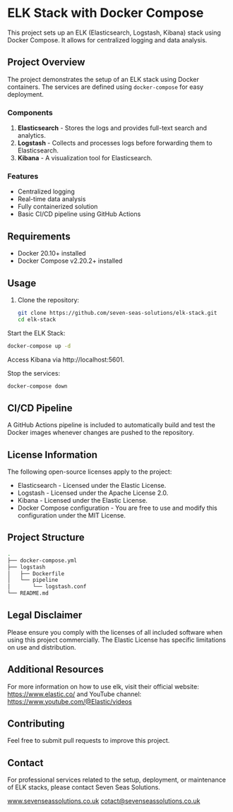 # ELK Stack with Docker Compose

This project sets up an ELK (Elasticsearch, Logstash, Kibana) stack using Docker Compose. It allows for centralized logging and data analysis.

## Project Overview

The project demonstrates the setup of an ELK stack using Docker containers. The services are defined using `docker-compose` for easy deployment.

### Components
1. **Elasticsearch** - Stores the logs and provides full-text search and analytics.
2. **Logstash** - Collects and processes logs before forwarding them to Elasticsearch.
3. **Kibana** - A visualization tool for Elasticsearch.

### Features
- Centralized logging
- Real-time data analysis
- Fully containerized solution
- Basic CI/CD pipeline using GitHub Actions

## Requirements

- Docker 20.10+ installed
- Docker Compose v2.20.2+ installed

## Usage

1. Clone the repository:

   ```bash
   git clone https://github.com/seven-seas-solutions/elk-stack.git
   cd elk-stack

Start the ELK Stack:

   ```bash
docker-compose up -d
```
Access Kibana via http://localhost:5601.

Stop the services:

   ```bash
docker-compose down
```

## CI/CD Pipeline

A GitHub Actions pipeline is included to automatically build and test the Docker images whenever changes are pushed to the repository.

## License Information

The following open-source licenses apply to the project:

- Elasticsearch - Licensed under the Elastic License.
- Logstash - Licensed under the Apache License 2.0.
- Kibana - Licensed under the Elastic License.
- Docker Compose configuration - You are free to use and modify this configuration under the MIT License.

## Project Structure

   ```bash
.
├── docker-compose.yml
├── logstash
│   ├── Dockerfile
│   └── pipeline
│       └── logstash.conf
└── README.md
```

## Legal Disclaimer

Please ensure you comply with the licenses of all included software when using this project commercially. The Elastic License has specific limitations on use and distribution.

## Additional Resources
For more information on how to use elk, visit their official website: https://www.elastic.co/ 
and YouTube channel: https://www.youtube.com/@Elastic/videos

## Contributing

Feel free to submit pull requests to improve this project.

## Contact

For professional services related to the setup, deployment, or maintenance of ELK stacks, please contact Seven Seas Solutions.

www.sevenseassolutions.co.uk
cotact@sevenseassolutions.co.uk

